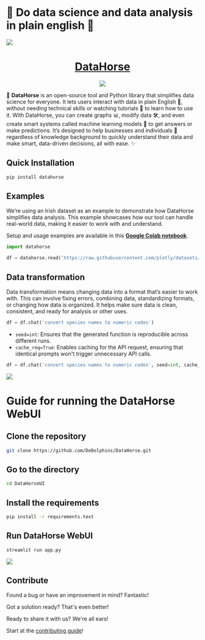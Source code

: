# 🎉 Do data science and data analysis in plain english 🌟

<p align="">
  <a href="https://datahorse.ai/">
    <img src="image.png" height="">
  </a>
  <h1 align="center">
    <a href="https://datahorse.ai/">DataHorse</a>
  </h1>
</p>

<p align="center">
  <a href="https://www.linkedin.com/showcase/data-horse"> 
    <img
      src="https://img.shields.io/badge/LINKEDIN-blue.svg?style=for-the-badge&logo=read-the-docs&logoColor=white&labelColor=000000&logoWidth=20">
  </a>
</p>

🚀 **DataHorse** is an open-source tool and Python library that simplifies data science for everyone. It lets users interact with data in plain English 📝, without needing technical skills or watching tutorials 🎥 to learn how to use it. With DataHorse, you can create graphs 📊, modify data 🛠️, and even create smart systems called machine learning models 🤖 to get answers or make predictions. It’s designed to help businesses and individuals 💼 regardless of knowledge background to quickly understand their data and make smart, data-driven decisions, all with ease. ✨

## Quick Installation

```bash
pip install datahorse
```

## Examples
We’re using an Irish dataset as an example to demonstrate how DataHorse simplifies data analysis. This example showcases how our tool can handle real-world data, making it easier to work with and understand.

Setup and usage examples are available in this **[Google Colab notebook](https://colab.research.google.com/drive/1brAw2Qj_VnlTbzcfjm5sCOaQbNl7Disd?usp=sharing)**.

```python
import datahorse

df = datahorse.read('https://raw.githubusercontent.com/plotly/datasets/master/iris-data.csv')
```

## Data transformation
Data transformation means changing data into a format that’s easier to work with. This can involve fixing errors, combining data, standardizing formats, or changing how data is organized. It helps make sure data is clean, consistent, and ready for analysis or other uses.

```python
df = df.chat('convert species names to numeric codes')
```
- `seed=int`: Ensures that the generated function is reproducible across different runs.
- `cache_req=True`: Enables caching for the API request, ensuring that identical prompts won't trigger unnecessary API calls.

```python
df = df.chat('convert species names to numeric codes', seed=int, cache_req=True)
```
<img src="demo/DatahorseLibrary.gif">


# Guide for running the DataHorse WebUI
## Clone the repository
```bash
git clone https://github.com/DeDolphins/DataHorse.git
```
## Go to the directory
```bash
cd DataHorseUI
```
## Install the requirements
```bash
pip install -r requirements.text
```
## Run DataHorse WebUI
```bash
streamlit run app.py
```
<img src="demo/datahorseUI.gif">

## Contribute

Found a bug or have an improvement in mind? Fantastic!

Got a solution ready? That's even better!

Ready to share it with us? We're all ears!

Start at the [contributing guide](https://github.com/DeDolphins/DataHorse/blob/main/CONTRIBUTION.md)!
